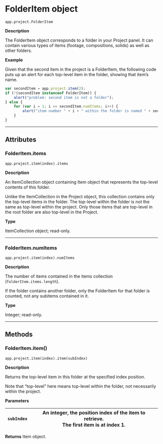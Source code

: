 # FolderItem object

`app.project.FolderItem`

**Description**

The FolderItem object corresponds to a folder in your Project panel. It can contain various types of items (footage, compositions, solids) as well as other folders.

**Example**

Given that the second item in the project is a FolderItem, the following code puts up an alert for each top-level item in the folder, showing that item’s name.

```javascript
var secondItem = app.project.item(2);
if (!(secondItem instanceof FolderItem)) {
    alert("problem: second item is not a folder");
} else {
    for (var i = 1; i <= secondItem.numItems; i++) {
        alert("item number " + i + " within the folder is named " + secondItem.item(i).name);
    }
}
```

---

## Attributes

### FolderItem.items

`app.project.item(index).items`

**Description**

An ItemCollection object containing Item object that represents the top-level contents of this folder.

Unlike the ItemCollection in the Project object, this collection contains only the top-level items in the folder. The top-level within the folder is not the same as top-level within the project. Only those items that are top-level in the root folder are also top-level in the Project.

**Type**

ItemCollection object; read-only.

---

### FolderItem.numItems

`app.project.item(index).numItems`

**Description**

The number of items contained in the items collection (`folderItem.items.length`).

If the folder contains another folder, only the FolderItem for that folder is counted, not any subitems contained in it.

**Type**

Integer; read-only.

---

## Methods

### FolderItem.item()

`app.project.item(index).item(subIndex)`

**Description**

Returns the top-level item in this folder at the specified index position.

Note that “top-level” here means top-level within the folder, not necessarily within the project.

**Parameters**

| `subIndex`   | An integer, the position index of the item to retrieve.<br/>The first item is at index 1.   |
|--------------|---------------------------------------------------------------------------------------------|

**Returns**
Item object.

